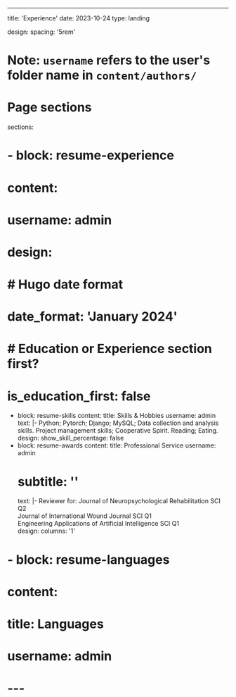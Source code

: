 ---
title: 'Experience'
date: 2023-10-24
type: landing

design:
  spacing: '5rem'

# Note: `username` refers to the user's folder name in `content/authors/`

# Page sections
sections:
  # - block: resume-experience
  #   content:
  #     username: admin
  #   design:
  #     # Hugo date format
  #     date_format: 'January 2024'
  #     # Education or Experience section first?
  #     is_education_first: false
  - block: resume-skills
    content:
      title: Skills & Hobbies
      username: admin
      text: |-
      Python; Pytorch; Django; MySQL; Data collection and analysis skills.
      Project management skills; Cooperative Spirit.
      Reading; Eating.
    design:
      show_skill_percentage: false
  - block: resume-awards
    content:
      title: Professional Service
      username: admin
      # subtitle: ''
      text: |-
        Reviewer for:
        Journal of Neuropsychological Rehabilitation SCI Q2                                        
        Journal of International Wound Journal SCI Q1  
        Engineering Applications of Artificial Intelligence  SCI Q1        
    design:
      columns: '1'
#   - block: resume-languages
#     content:
#       title: Languages
#       username: admin
# ---
